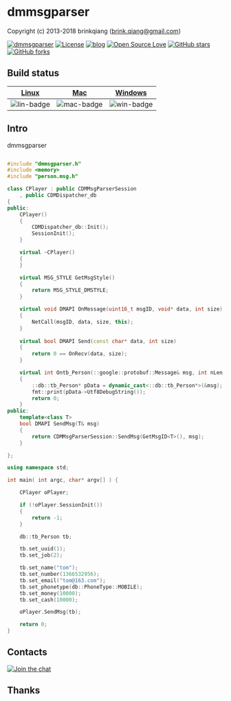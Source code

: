 # dmmsgparser

Copyright (c) 2013-2018 brinkqiang (brink.qiang@gmail.com)

[![dmmsgparser](https://img.shields.io/badge/brinkqiang-dmmsgparser-blue.svg?style=flat-square)](https://github.com/brinkqiang/dmmsgparser)
[![License](https://img.shields.io/badge/license-MIT-brightgreen.svg)](https://github.com/brinkqiang/dmmsgparser/blob/master/LICENSE)
[![blog](https://img.shields.io/badge/Author-Blog-7AD6FD.svg)](https://brinkqiang.github.io/)
[![Open Source Love](https://badges.frapsoft.com/os/v3/open-source.png)](https://github.com/brinkqiang)
[![GitHub stars](https://img.shields.io/github/stars/brinkqiang/dmmsgparser.svg?label=Stars)](https://github.com/brinkqiang/dmmsgparser) 
[![GitHub forks](https://img.shields.io/github/forks/brinkqiang/dmmsgparser.svg?label=Fork)](https://github.com/brinkqiang/dmmsgparser)

## Build status
| [Linux][lin-link] | [Mac][mac-link] | [Windows][win-link] |
| :---------------: | :----------------: | :-----------------: |
| ![lin-badge]      | ![mac-badge]       | ![win-badge]        |

[lin-badge]: https://github.com/brinkqiang/dmmsgparser/workflows/linux/badge.svg "linux build status"
[lin-link]:  https://github.com/brinkqiang/dmmsgparser/actions/workflows/linux.yml "linux build status"
[mac-badge]: https://github.com/brinkqiang/dmmsgparser/workflows/mac/badge.svg "mac build status"
[mac-link]:  https://github.com/brinkqiang/dmmsgparser/actions/workflows/mac.yml "mac build status"
[win-badge]: https://github.com/brinkqiang/dmmsgparser/workflows/win/badge.svg "win build status"
[win-link]:  https://github.com/brinkqiang/dmmsgparser/actions/workflows/win.yml "win build status"

## Intro
dmmsgparser
```cpp

#include "dmmsgparser.h"
#include <memory>
#include "person.msg.h"

class CPlayer : public CDMMsgParserSession
    , public CDMDispatcher_db
{
public:
    CPlayer()
    {
        CDMDispatcher_db::Init();
        SessionInit();
    }

    virtual ~CPlayer()
    {
    }

    virtual MSG_STYLE GetMsgStyle()
    {
        return MSG_STYLE_DMSTYLE;
    }

    virtual void DMAPI OnMessage(uint16_t msgID, void* data, int size)
    {
        NetCall(msgID, data, size, this);
    }
    
    virtual bool DMAPI Send(const char* data, int size)
    {
        return 0 == OnRecv(data, size);
    }

    virtual int Ontb_Person(::google::protobuf::Message& msg, int nLen, const void* pObject)
    {
        ::db::tb_Person* pData = dynamic_cast<::db::tb_Person*>(&msg);
        fmt::print(pData->Utf8DebugString());
        return 0;
    }
public:
    template<class T>
    bool DMAPI SendMsg(T& msg)
    {
	    return CDMMsgParserSession::SendMsg(GetMsgID<T>(), msg);
    }

};

using namespace std;

int main( int argc, char* argv[] ) {

    CPlayer oPlayer;

    if (!oPlayer.SessionInit())
    {
        return -1;
    }

    db::tb_Person tb;

    tb.set_uuid(1);
    tb.set_job(2);

    tb.set_name("tom");
    tb.set_number(1366532956);
    tb.set_email("tom@163.com");
    tb.set_phonetype(db::PhoneType::MOBILE);
    tb.set_money(10000);
    tb.set_cash(10000);

    oPlayer.SendMsg(tb);

    return 0;
}
```
## Contacts
[![Join the chat](https://badges.gitter.im/brinkqiang/dmmsgparser/Lobby.svg)](https://gitter.im/brinkqiang/dmmsgparser)

## Thanks

